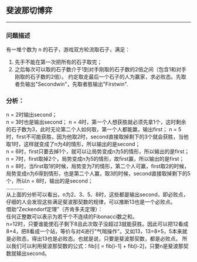 ## 斐波那切博弈
---------------
### 问题描述
有一堆个数为 n 的石子，游戏双方轮流取石子，满足：
1. 先手不能在第一次把所有的石子取完；
2. 之后每次可以取的石子数介于1到对手刚取的石子数的2倍之间（包含1和对手刚取的石子数的2倍）。
约定取走最后一个石子的人为赢家，求必败态。先取者负输出"Secondwin"，先取者胜输出"Firstwin".

 
### 分析：      
 n = 2时输出second；     
 n = 3时也是输出second； 
 n = 4时，第一个人想获胜就必须先拿1个，这时剩余的石子数为3，此时无论第二个人如何取，第一个人都能赢，输出first； 
 n = 5时，first不可能获胜，因为他取2时，second直接取掉剩下的3个就会获胜，当他取1时，这样就变成了n为4的情形，所以输出的是second；   
 n = 6时，first只要去掉1个，就可以让局势变成n为5的情形，所以输出的是first；      
 n = 7时，first取掉2个，局势变成n为5的情形，故first赢，所以输出的是first；     
 n = 8时，当first取1的时候，局势变为7的情形，第二个人可赢，first取2的时候，局势变成n为6得到情形，也是第二个人赢，取3的时候，second直接取掉剩下的5个，所以n = 8时，输出的是second；    
 …………      
 从上面的分析可以看出，n为2、3、5、8时，这些都是输出second，即必败点，仔细的人会发现这些满足斐波那契数的规律，可以推断13也是一个必败点。     
 借助“Zeckendorf定理”（齐肯多夫定理）：  
任何正整数可以表示为若干个不连续的Fibonacci数之和。  
n=12时，只要谁能使石子剩下8且此次取子没超过3就能获胜。因此可以把12看成8+4，把8看成一个站，等价与对4进行"气喘操作"。又如13，13=8+5，5本来就是必败态，得出13也是必败态。也就是说，只要是斐波那契数，都是必败点。
所以我们可以利用斐波那契数的公式：fib[i] = fib[i-1] + fib[i-2]，只要n是斐波那契数就输出second。
